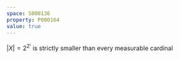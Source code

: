 ```yaml
---
space: S000136
property: P000164
value: true
---
```


$|X| = 2^{2^\mathfrak{c}}$ is strictly smaller than every measurable cardinal